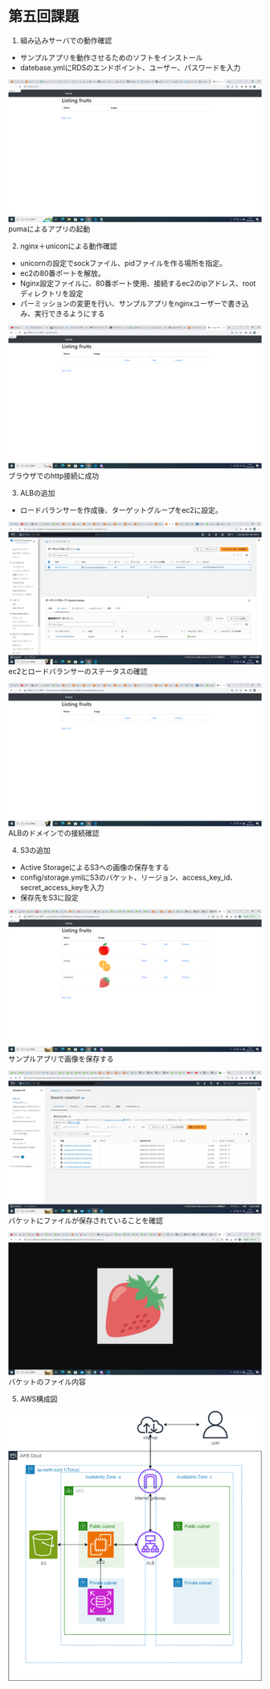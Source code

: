 # 第五回課題
1. 組み込みサーバでの動作確認
- サンプルアプリを動作させるためのソフトをインストール
- datebase.ymlにRDSのエンドポイント、ユーザー、パスワードを入力

![Alt text](img/lesson5/rails.png)
pumaによるアプリの起動

2. nginx＋uniconによる動作確認
- unicornの設定でsockファイル、pidファイルを作る場所を指定。
- ec2の80番ポートを解放。　　　　
- Nginx設定ファイルに、80番ポート使用、接続するec2のipアドレス、rootディレクトリを設定
- パーミッションの変更を行い、サンプルアプリをnginxユーザーで書き込み、実行できるようにする

![Alt text](img/lesson5/nginx+unicorn.png)　
ブラウザでのhttp接続に成功

3. ALBの追加
- ロードバランサーを作成後、ターゲットグループをec2に設定。

![Alt text](img/lesson5/health_status.png)
ec2とロードバランサーのステータスの確認

![Alt text](img/lesson5/alb.png)
ALBのドメインでの接続確認

4. S3の追加
- Active StorageによるS3への画像の保存をする
- config/storage.ymlにS3のバケット、リージョン、access_key_id、
  secret_access_keyを入力
- 保存先をS3に設定

![Alt text](img/lesson5/complete.png)
サンプルアプリで画像を保存する

![Alt text](<img/lesson5/s3_bucket .png>)
バケットにファイルが保存されていることを確認

![Alt text](img/lesson5/s3_strawberry.png)
バケットのファイル内容

5. AWS構成図  

![Alt text](img/lesson5/lesson5.fix-%E3%83%9A%E3%83%BC%E3%82%B82.2.drawio.png)
